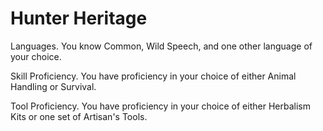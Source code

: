 # Hunter Heritage

Languages. You know Common, Wild Speech, and one other language of your choice.

Skill Proficiency. You have proficiency in your choice of either Animal Handling or Survival.

Tool Proficiency. You have proficiency in your choice of either Herbalism Kits or one set of Artisan's Tools.
